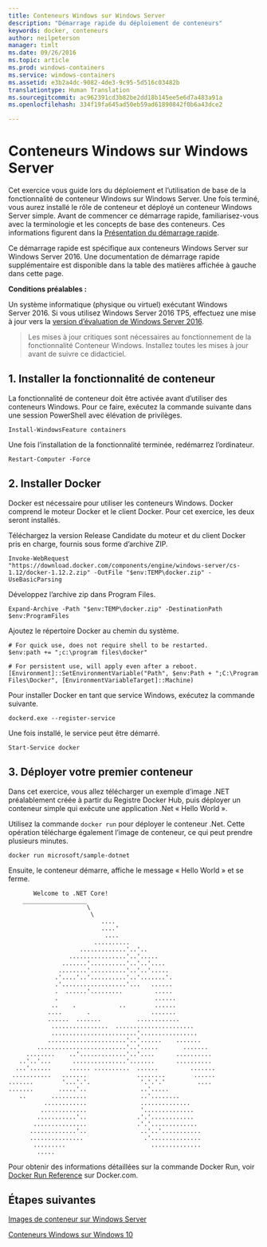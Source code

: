 ```yaml
---
title: Conteneurs Windows sur Windows Server
description: "Démarrage rapide du déploiement de conteneurs"
keywords: docker, conteneurs
author: neilpeterson
manager: timlt
ms.date: 09/26/2016
ms.topic: article
ms.prod: windows-containers
ms.service: windows-containers
ms.assetid: e3b2a4dc-9082-4de3-9c95-5d516c03482b
translationtype: Human Translation
ms.sourcegitcommit: ac962391cd3b82be2dd18b145ee5e6d7a483a91a
ms.openlocfilehash: 334f19fa645ad50eb59ad61890842f0b6a43dce2

---
```


# Conteneurs Windows sur Windows Server

Cet exercice vous guide lors du déploiement et l’utilisation de base de la fonctionnalité de conteneur Windows sur Windows Server. Une fois terminé, vous aurez installé le rôle de conteneur et déployé un conteneur Windows Server simple. Avant de commencer ce démarrage rapide, familiarisez-vous avec la terminologie et les concepts de base des conteneurs. Ces informations figurent dans la [Présentation du démarrage rapide](./quick_start.md).

Ce démarrage rapide est spécifique aux conteneurs Windows Server sur Windows Server 2016. Une documentation de démarrage rapide supplémentaire est disponible dans la table des matières affichée à gauche dans cette page.

**Conditions préalables :**

Un système informatique (physique ou virtuel) exécutant Windows Server 2016. Si vous utilisez Windows Server 2016 TP5, effectuez une mise à jour vers la [version d’évaluation de Windows Server 2016](https://www.microsoft.com/en-us/evalcenter/evaluate-windows-server-2016 ). 

> Les mises à jour critiques sont nécessaires au fonctionnement de la fonctionnalité Conteneur Windows. Installez toutes les mises à jour avant de suivre ce didacticiel.

## 1. Installer la fonctionnalité de conteneur

La fonctionnalité de conteneur doit être activée avant d’utiliser des conteneurs Windows. Pour ce faire, exécutez la commande suivante dans une session PowerShell avec élévation de privilèges.

```none
Install-WindowsFeature containers
```

Une fois l’installation de la fonctionnalité terminée, redémarrez l’ordinateur.

```none
Restart-Computer -Force
```

## 2. Installer Docker

Docker est nécessaire pour utiliser les conteneurs Windows. Docker comprend le moteur Docker et le client Docker. Pour cet exercice, les deux seront installés.

Téléchargez la version Release Candidate du moteur et du client Docker pris en charge, fournis sous forme d’archive ZIP.

```none
Invoke-WebRequest "https://download.docker.com/components/engine/windows-server/cs-1.12/docker-1.12.2.zip" -OutFile "$env:TEMP\docker.zip" -UseBasicParsing
```

Développez l’archive zip dans Program Files.

```none
Expand-Archive -Path "$env:TEMP\docker.zip" -DestinationPath $env:ProgramFiles
```

Ajoutez le répertoire Docker au chemin du système.

```none
# For quick use, does not require shell to be restarted.
$env:path += ";c:\program files\docker"

# For persistent use, will apply even after a reboot. 
[Environment]::SetEnvironmentVariable("Path", $env:Path + ";C:\Program Files\Docker", [EnvironmentVariableTarget]::Machine)
```

Pour installer Docker en tant que service Windows, exécutez la commande suivante.

```none
dockerd.exe --register-service
```

Une fois installé, le service peut être démarré.

```none
Start-Service docker
```

## 3. Déployer votre premier conteneur

Dans cet exercice, vous allez télécharger un exemple d’image .NET préalablement créée à partir du Registre Docker Hub, puis déployer un conteneur simple qui exécute une application .Net « Hello World ».  

Utilisez la commande `docker run` pour déployer le conteneur .Net. Cette opération télécharge également l’image de conteneur, ce qui peut prendre plusieurs minutes.

```none
docker run microsoft/sample-dotnet
```

Ensuite, le conteneur démarre, affiche le message « Hello World » et se ferme.

```none
       Welcome to .NET Core!
    __________________
                      \
                       \
                          ....
                          ....'
                           ....
                        ..........
                    .............'..'..
                 ................'..'.....
               .......'..........'..'..'....
              ........'..........'..'..'.....
             .'....'..'..........'..'.......'.
             .'..................'...   ......
             .  ......'.........         .....
             .                           ......
            ..    .            ..        ......
           ....       .                 .......
           ......  .......          ............
            ................  ......................
            ........................'................
           ......................'..'......    .......
        .........................'..'.....       .......
     ........    ..'.............'..'....      ..........
   ..'..'...      ...............'.......      ..........
  ...'......     ...... ..........  ......         .......
 ...........   .......              ........        ......
.......        '...'.'.              '.'.'.'         ....
.......       .....'..               ..'.....
   ..       ..........               ..'........
          ............               ..............
         .............               '..............
        ...........'..              .'.'............
       ...............              .'.'.............
      .............'..               ..'..'...........
      ...............                 .'..............
       .........                        ..............
        .....
```

Pour obtenir des informations détaillées sur la commande Docker Run, voir [Docker Run Reference]( https://docs.docker.com/engine/reference/run/) sur Docker.com.

## Étapes suivantes

[Images de conteneur sur Windows Server](./quick_start_images.md)

[Conteneurs Windows sur Windows 10](./quick_start_windows_10.md)



<!--HONumber=Oct16_HO2-->


